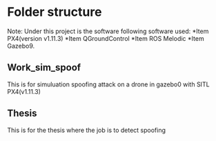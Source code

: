 
# Folder structure
Note: Under this project is the software following software used:
*Item PX4(version v1.11.3)
*Item QGroundControl
*Item ROS Melodic
*Item Gazebo9.

## Work_sim_spoof
This is for simuluation spoofing attack on a drone in gazebo0 with SITL PX4(v1.11.3)

## Thesis
This is for the thesis where the job is to detect spoofing
